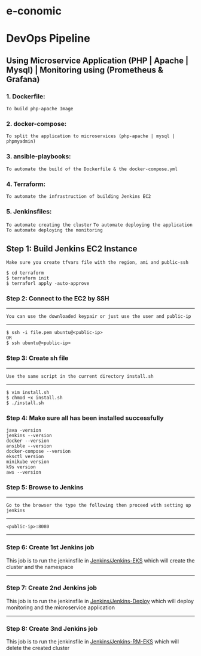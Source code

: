 # e-conomic

# DevOps Pipeline

## Using Microservice Application (PHP | Apache | Mysql) | Monitoring using (Prometheus & Grafana)

### 1. Dockerfile:

`To build php-apache Image`

### 2. docker-compose:

`To split the application to microservices (php-apache | mysql | phpmyadmin)`

### 3. ansible-playbooks:

`To automate the build of the Dockerfile & the docker-compose.yml`

### 4. Terraform:

`To automate the infrastruction of building Jenkins EC2`

### 5. Jenkinsfiles:

`To automate creating the cluster`
`To automate deploying the application`
`To automate deploying the monitoring`

## Step 1: Build Jenkins EC2 Instance

`Make sure you create tfvars file with the region, ami and public-ssh`

```
$ cd terraform
$ terraform init
$ terraforl apply -auto-approve
```

### Step 2: Connect to the EC2 by SSH

---

`You can use the downloaded keypair or just use the user and public-ip`

---

```
$ ssh -i file.pem ubuntu@<public-ip>
OR
$ ssh ubuntu@<public-ip>
```

### Step 3: Create sh file

---

`Use the same script in the current directory install.sh`

---

```
$ vim install.sh
$ chmod +x install.sh
$ ./install.sh
```

### Step 4: Make sure all has been installed successfully

```
java -version
jenkins --version
docker --version
ansible --version
docker-compose --version
eksctl version
minikube version
k9s version
aws --version
```

### Step 5: Browse to Jenkins

---

`Go to the browser the type the following then proceed with setting up jenkins`

---

```
<public-ip>:8080
```

---

### Step 6: Create 1st Jenkins job

This job is to run the jenkinsfile in [Jenkins/Jenkins-EKS](https://github.com/johnbedeir/e-conomic/tree/dev/Jenkins/Jenkins-Deploy) which will create the cluster and the namespace

---

### Step 7: Create 2nd Jenkins job

This job is to run the jenkinsfile in [Jenkins/Jenkins-Deploy](https://github.com/johnbedeir/e-conomic/tree/dev/Jenkins/Jenkins-EKS) which will deploy monitoring and the microservice application

---

### Step 8: Create 3nd Jenkins job

This job is to run the jenkinsfile in [Jenkins/Jenkins-RM-EKS](https://github.com/johnbedeir/e-conomic/tree/dev/Jenkins/Jenkins-RM-EKS) which will delete the created cluster
